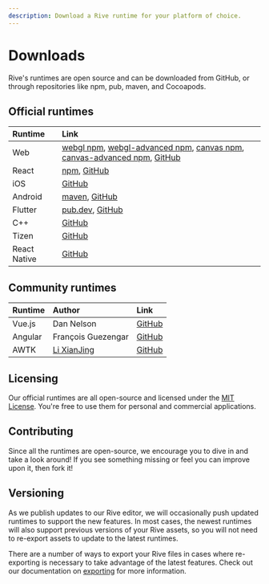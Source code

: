 ```yaml
---
description: Download a Rive runtime for your platform of choice.
---
```


# Downloads

Rive's runtimes are open source and can be downloaded from GitHub, or through repositories like npm, pub, maven, and Cocoapods.

## Official runtimes

| Runtime      | Link                                                                                                                                                                                                                                                                                                                                        |
| :----------- | :------------------------------------------------------------------------------------------------------------------------------------------------------------------------------------------------------------------------------------------------------------------------------------------------------------------------------------------ |
| Web          | ​[webgl npm](https://www.npmjs.com/package/@rive-app/webgl), ​[webgl-advanced npm](https://www.npmjs.com/package/@rive-app/webgl-advanced), [canvas npm](https://www.npmjs.com/package/@rive-app/canvas), ​[canvas-advanced npm](https://www.npmjs.com/package/@rive-app/canvas-advanced), [GitHub](https://github.com/rive-app/rive-wasm)​ |
| React        | [npm](https://www.npmjs.com/package/rive-react), [GitHub](https://github.com/rive-app/rive-react)                                                                                                                                                                                                                                           |
| iOS          | [GitHub](https://github.com/rive-app/rive-ios)                                                                                                                                                                                                                                                                                              |
| Android      | [maven](https://search.maven.org/artifact/app.rive/rive-android), [GitHub](https://github.com/rive-app/rive-android)                                                                                                                                                                                                                        |
| Flutter      | ​[pub.dev](https://pub.dev/packages/rive), [GitHub](https://github.com/rive-app/rive-flutter)​                                                                                                                                                                                                                                              |
| C++          | ​[GitHub](https://github.com/rive-app/rive-cpp)                                                                                                                                                                                                                                                                                             |
| Tizen        | [GitHub](https://github.com/rive-app/rive-tizen)                                                                                                                                                                                                                                                                                            |
| React Native | [GitHub](https://github.com/rive-app/rive-react-native)                                                                                                                                                                                                                                                                                     |

## Community runtimes

| Runtime | Author                                       | Link                                                          |
| :------ | :------------------------------------------- | :------------------------------------------------------------ |
| Vue.js  | Dan Nelson                                   | [GitHub](https://github.com/Coded-Clouds/Rive_Vue_ExampleApp) |
| Angular | François Guezengar                           | [GitHub](https://github.com/dappsnation/ng-rive)              |
| AWTK    | [Li XianJing](https://twitter.com/xianjimli) | [GitHub](https://github.com/zlgopen/awtk-widget-rive)         |

## Licensing

Our official runtimes are all open-source and licensed under the [MIT License](https://choosealicense.com/licenses/mit/). You're free to use them for personal and commercial applications.

## Contributing

Since all the runtimes are open-source, we encourage you to dive in and take a look around! If you see something missing or feel you can improve upon it, then fork it!

## Versioning

As we publish updates to our Rive editor, we will occasionally push updated runtimes to support the new features. In most cases, the newest runtimes will also support previous versions of your Rive assets, so you will not need to re-export assets to update to the latest runtimes.

There are a number of ways to export your Rive files in cases where re-exporting is necessary to take advantage of the latest features. Check out our documentation on [exporting](../editor/exporting.md) for more information.

